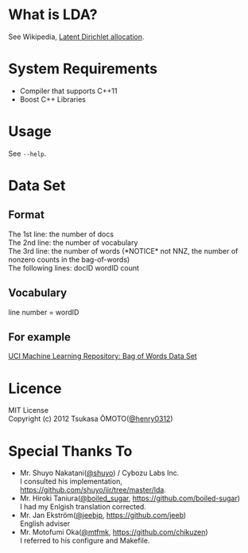 # What is LDA?
See Wikipedia, [Latent Dirichlet allocation](http://en.wikipedia.org/wiki/Latent_Dirichlet_allocation).

# System Requirements
* Compiler that supports C++11
* Boost C++ Libraries

# Usage
See `--help`.

# Data Set
## Format
The 1st line:        the number of docs  
The 2nd line:        the number of vocabulary  
The 3rd line:        the number of words (\*NOTICE\* not NNZ, the number of nonzero counts in the bag-of-words)  
The following lines: docID wordID count

## Vocabulary
line number = wordID

## For example
[UCI Machine Learning Repository: Bag of Words Data Set](http://archive.ics.uci.edu/ml/datasets/Bag+of+Words)

# Licence
MIT License  
Copyright (c) 2012 Tsukasa ŌMOTO([@henry0312](https://twitter.com/henry0312))

# Special Thanks To
* Mr. Shuyo Nakatani([@shuyo](https://twitter.com/shuyo)) / Cybozu Labs Inc.  
I consulted his implementation, <https://github.com/shuyo/iir/tree/master/lda>.  
* Mr. Hiroki Taniura([@boiled_sugar](https://twitter.com/boiled_sugar), <https://github.com/boiled-sugar>)  
I had my Enlgish translation corrected.  
* Mr. Jan Ekström([@jeebjp](https://twitter.com/jeebjp), <https://github.com/jeeb>)  
English adviser
* Mr. Motofumi Oka([@mtfmk](https://twitter.com/mtfmk), <https://github.com/chikuzen>)  
I referred to his configure and Makefile.
